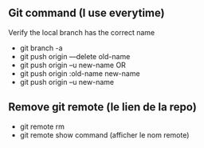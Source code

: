 ## Git command (I use everytime)
Verify the local branch has the correct name
- git branch -a
- git push origin ––delete old-name
- git push origin –u new-name
 OR 
 - git push origin :old-name new-name
 - git push origin –u new-name

 ## Remove git remote (le lien de la repo)

 - git remote rm <remote-name>
 - git remote show <remote-name> command (afficher le nom remote)
